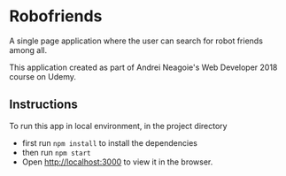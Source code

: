 # Robofriends
A single page application where the user can search for robot friends among all. 

This application created as part of Andrei Neagoie's Web Developer 2018 course on Udemy.

## Instructions
To run this app in local environment, in the project directory
  - first run `npm install` to install the dependencies
  - then run `npm start`
  - Open [http://localhost:3000](http://localhost:3000) to view it in the browser.
